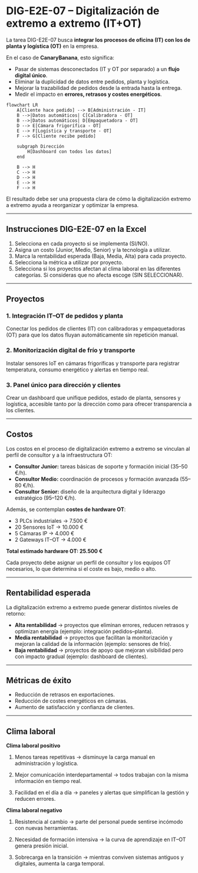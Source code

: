 # DIG-E2E-07 – Digitalización de extremo a extremo (IT+OT)  

La tarea DIG-E2E-07 busca **integrar los procesos de oficina (IT) con los de planta y logística (OT)** en la empresa.  

En el caso de **CanaryBanana**, esto significa:  

- Pasar de sistemas desconectados (IT y OT por separado) a un **flujo digital único**.  
- Eliminar la duplicidad de datos entre pedidos, planta y logística.  
- Mejorar la trazabilidad de pedidos desde la entrada hasta la entrega.  
- Medir el impacto en **errores, retrasos y costes energéticos**.  

```mermaid
flowchart LR
    A[Cliente hace pedido] --> B[Administración - IT]
    B -->|Datos automáticos| C[Calibradora - OT]
    B -->|Datos automáticos| D[Empaquetadora - OT]
    D --> E[Cámara frigorífica - OT]
    E --> F[Logística y transporte - OT]
    F --> G[Cliente recibe pedido]

    subgraph Dirección
        H[Dashboard con todos los datos]
    end

    B --> H
    C --> H
    D --> H
    E --> H
    F --> H
```

El resultado debe ser una propuesta clara de cómo la digitalización extremo a extremo ayuda a reorganizar y optimizar la empresa.  

---

## Instrucciones DIG-E2E-07 en la Excel

1. Selecciona en cada proyecto si se implementa (SI/NO).  
2. Asigna un costo (Junior, Medio, Senior) y la tecnología a utilizar.  
3. Marca la rentabilidad esperada (Baja, Media, Alta) para cada proyecto.  
4. Selecciona la métrica a utilizar por proyecto.  
5. Selecciona si los proyectos afectan al clima laboral en las diferentes categorías. Si consideras que no afecta escoge (SIN SELECCIONAR).  

---

## Proyectos

### 1. Integración IT–OT de pedidos y planta  
Conectar los pedidos de clientes (IT) con calibradoras y empaquetadoras (OT) para que los datos fluyan automáticamente sin repetición manual.  

### 2. Monitorización digital de frío y transporte  
Instalar sensores IoT en cámaras frigoríficas y transporte para registrar temperatura, consumo energético y alertas en tiempo real.  

### 3. Panel único para dirección y clientes  
Crear un dashboard que unifique pedidos, estado de planta, sensores y logística, accesible tanto por la dirección como para ofrecer transparencia a los clientes.  

---

## Costos

Los costos en el proceso de digitalización extremo a extremo se vinculan al perfil de consultor y a la infraestructura OT:  

- **Consultor Junior:** tareas básicas de soporte y formación inicial (35–50 €/h).  
- **Consultor Medio:** coordinación de procesos y formación avanzada (55–80 €/h).  
- **Consultor Senior:** diseño de la arquitectura digital y liderazgo estratégico (95–120 €/h).  

Además, se contemplan **costes de hardware OT**:  

- 3 PLCs industriales → 7.500 €  
- 20 Sensores IoT → 10.000 €  
- 5 Cámaras IP → 4.000 €  
- 2 Gateways IT–OT → 4.000 €  

**Total estimado hardware OT: 25.500 €**  

Cada proyecto debe asignar un perfil de consultor y los equipos OT necesarios, lo que determina si el coste es bajo, medio o alto.  

---

## Rentabilidad esperada

La digitalización extremo a extremo puede generar distintos niveles de retorno:  

- **Alta rentabilidad** → proyectos que eliminan errores, reducen retrasos y optimizan energía (ejemplo: integración pedidos–planta).  
- **Media rentabilidad** → proyectos que facilitan la monitorización y mejoran la calidad de la información (ejemplo: sensores de frío).  
- **Baja rentabilidad** → proyectos de apoyo que mejoran visibilidad pero con impacto gradual (ejemplo: dashboard de clientes).  

---

## Métricas de éxito

- Reducción de retrasos en exportaciones.  
- Reducción de costes energéticos en cámaras.
- Aumento de satisfacción y confianza de clientes.  

---

## Clima laboral

**Clima laboral positivo**

1. Menos tareas repetitivas → disminuye la carga manual en administración y logística.

2. Mejor comunicación interdepartamental → todos trabajan con la misma información en tiempo real.

3. Facilidad en el día a día → paneles y alertas que simplifican la gestión y reducen errores.

**Clima laboral negativo**

1. Resistencia al cambio → parte del personal puede sentirse incómodo con nuevas herramientas.

2. Necesidad de formación intensiva → la curva de aprendizaje en IT–OT genera presión inicial.

3. Sobrecarga en la transición → mientras conviven sistemas antiguos y digitales, aumenta la carga temporal.